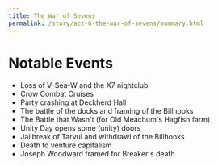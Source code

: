 ```yaml
---
title: The War of Sevens
permalink: /story/act-6-the-war-of-sevens/summary.html
---
```


# Notable Events

* Loss of V-Sea-W and the X7 nightclub
* Crow Combat Cruises
* Party crashing at Deckherd Hall
* The battle of the docks and framing of the Billhooks
* The Battle that Wasn't (for Old Meachum's Hagfish farm)
* Unity Day opens some (unity) doors
* Jailbreak of Tarvul and withdrawl of the Billhooks
* Death to venture capitalism
* Joseph Woodward framed for Breaker's death

